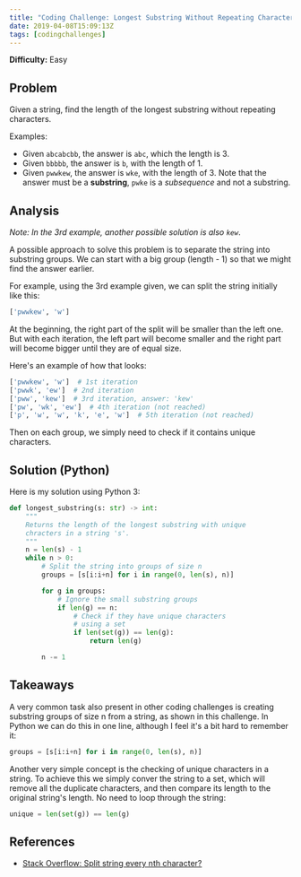 ```yaml
---
title: "Coding Challenge: Longest Substring Without Repeating Characters"
date: 2019-04-08T15:09:13Z
tags: [codingchallenges]
---
```


**Difficulty:** Easy

## Problem

Given a string, find the length of the longest substring without repeating characters.

Examples:

- Given `abcabcbb`, the answer is `abc`, which the length is 3.
- Given `bbbbb`, the answer is `b`, with the length of 1.
- Given `pwwkew`, the answer is `wke`, with the length of 3. Note that the answer must be a **substring**, `pwke` is a _subsequence_ and not a substring.


<!--more-->

## Analysis

*Note: In the 3rd example, another possible solution is also `kew`*.

A possible approach to solve this problem is to separate the string into substring groups. We can start with a big group (length - 1) so that we might find the answer earlier.

For example, using the 3rd example given, we can split the string initially like this:

```python
['pwwkew', 'w']
```

At the beginning, the right part of the split will be smaller than the left one. But with each iteration, the left part will become smaller and the right part will become bigger until they are of equal size.

Here's an example of how that looks:

```python
['pwwkew', 'w']  # 1st iteration
['pwwk', 'ew']  # 2nd iteration
['pww', 'kew']  # 3rd iteration, answer: 'kew'
['pw', 'wk', 'ew']  # 4th iteration (not reached)
['p', 'w', 'w', 'k', 'e', 'w']  # 5th iteration (not reached)
```

Then on each group, we simply need to check if it contains unique characters.

## Solution (Python)

Here is my solution using Python 3:

```python
def longest_substring(s: str) -> int:
    """
    Returns the length of the longest substring with unique
    chracters in a string 's'.
    """
    n = len(s) - 1
    while n > 0:
        # Split the string into groups of size n
        groups = [s[i:i+n] for i in range(0, len(s), n)]

        for g in groups:
            # Ignore the small substring groups
            if len(g) == n:
                # Check if they have unique characters
                # using a set
                if len(set(g)) == len(g):
                    return len(g)

        n -= 1
```

## Takeaways

A very common task also present in other coding challenges is creating substring groups of size n from a string, as shown in this challenge. In Python we can do this in one line, although I feel it's a bit hard to remember it:

```python
groups = [s[i:i+n] for i in range(0, len(s), n)]
```

Another very simple concept is the checking of unique characters in a string. To achieve this we simply conver the string to a set, which will remove all the duplicate characters, and then compare its length to the original string's length. No need to loop through the string:

```python
unique = len(set(g)) == len(g)
```

## References

- [Stack Overflow: Split string every nth character?](https://stackoverflow.com/questions/9475241/split-string-every-nth-character/51256966)